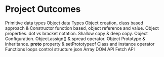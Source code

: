 # Project Outcomes

Primitive data types
Object data Types
Object creation, class based approach & Constructor function based, 
object reference and value.
Object properties.
dot vs bracket notation.
Shallow copy & deep copy.
Object Configuration.
Object.assign() & spread operator.
Object Prototype & inheritance.
__proto__ property & setPrototypeof
Class and instance operator
Functions
loops
control structure
json
Array
DOM API
Fetch API

